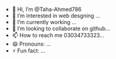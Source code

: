 - 👋 Hi, I’m @Taha-Ahmed786
- 👀 I’m interested in web desgning  ...
- 🌱 I’m currently working ...
- 💞️ I’m looking to collaborate on github...
- 📫 How to reach me 03034733323...
- 😄 Pronouns: ...
- ⚡ Fun fact: ...

<!---
Taha-Ahmed786/Taha-Ahmed786 is a ✨ special ✨ repository because its `README.md` (this file) appears on your GitHub profile.
You can click the Preview link to take a look at your changes.
--->
